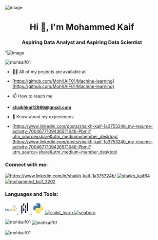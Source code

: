 ![image](https://user-images.githubusercontent.com/118962006/207581308-7f664e13-565f-4882-834e-e148f3adede5.png)
<h1 align="center">Hi 👋, I'm Mohammed Kaif</h1>
<h3 align="center">Aspiring Data Analyst and Aspiring Data Scientist</h3>

"![image](https://user-images.githubusercontent.com/118962006/207571465-33998388-555b-49c3-bffc-6715cef2d9d1.png)

<p align="left"> <img src="https://komarev.com/ghpvc/?username=mohkaif01&label=Profile%20views&color=0e75b6&style=flat" alt="mohkaif01" /> </p>

- 👨‍💻 All of my projects are available at 
- [https://github.com/MohKAIF01/Machine-learning](https://github.com/MohKAIF01/Machine-learning)

- 📫 How to reach me 
- **shaikhkaif2986@gmail.com**

- 📄 Know about my experiences 
- [https://www.linkedin.com/posts/shaikh-kaif-1a375324b_my-resume-activity-7004677109436571648-PbmI?utm_source=share&utm_medium=member_desktop](https://www.linkedin.com/posts/shaikh-kaif-1a375324b_my-resume-activity-7004677109436571648-PbmI?utm_source=share&utm_medium=member_desktop)

<h3 align="left">Connect with me:</h3>
<a href="https://linkedin.com/in/https://www.linkedin.com/in/shaikh-kaif-1a375324b/" target="blank"><img align="center" src="https://raw.githubusercontent.com/rahuldkjain/github-profile-readme-generator/master/src/images/icons/Social/linked-in-alt.svg" alt="https://www.linkedin.com/in/shaikh-kaif-1a375324b/" height="30" width="40" /></a>
<a href="https://kaggle.com/shaikh_kaif64" target="blank"><img align="center" src="https://raw.githubusercontent.com/rahuldkjain/github-profile-readme-generator/master/src/images/icons/Social/kaggle.svg" alt="shaikh_kaif64" height="30" width="40" /></a>
<a href="https://instagram.com/mohammed_kaif_3202" target="blank"><img align="center" src="https://raw.githubusercontent.com/rahuldkjain/github-profile-readme-generator/master/src/images/icons/Social/instagram.svg" alt="mohammed_kaif_3202" height="30" width="40" /></a></p>

<h3 align="left">Languages and Tools:</h3>
<p align="left"> <a href="https://www.mysql.com/" target="_blank" rel="noreferrer"> <img src="https://raw.githubusercontent.com/devicons/devicon/master/icons/mysql/mysql-original-wordmark.svg" alt="mysql" width="40" height="40"/> </a> <a href="https://pandas.pydata.org/" target="_blank" rel="noreferrer"> <img src="https://raw.githubusercontent.com/devicons/devicon/2ae2a900d2f041da66e950e4d48052658d850630/icons/pandas/pandas-original.svg" alt="pandas" width="40" height="40"/> </a> <a href="https://www.python.org" target="_blank" rel="noreferrer"> <img src="https://raw.githubusercontent.com/devicons/devicon/master/icons/python/python-original.svg" alt="python" width="40" height="40"/> </a> <a href="https://scikit-learn.org/" target="_blank" rel="noreferrer"> <img src="https://upload.wikimedia.org/wikipedia/commons/0/05/Scikit_learn_logo_small.svg" alt="scikit_learn" width="40" height="40"/> </a> <a href="https://seaborn.pydata.org/" target="_blank" rel="noreferrer"> <img src="https://seaborn.pydata.org/_images/logo-mark-lightbg.svg" alt="seaborn" width="40" height="40"/> </a> </p>

<p><img align="left" src="https://github-readme-stats.vercel.app/api/top-langs?username=mohkaif01&show_icons=true&locale=en&layout=compact" alt="mohkaif01" /></p>

<p>&nbsp;<img align="center" src="https://github-readme-stats.vercel.app/api?username=mohkaif01&show_icons=true&locale=en" alt="mohkaif01" /></p>

<p><img align="center" src="https://github-readme-streak-stats.herokuapp.com/?user=mohkaif01&" alt="mohkaif01" /></p>
